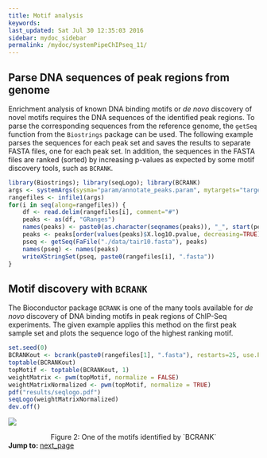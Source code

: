 ```yaml
---
title: Motif analysis
keywords: 
last_updated: Sat Jul 30 12:35:03 2016
sidebar: mydoc_sidebar
permalink: /mydoc/systemPipeChIPseq_11/
---
```


## Parse DNA sequences of peak regions from genome

Enrichment analysis of known DNA binding motifs or _de novo_ discovery
of novel motifs requires the DNA sequences of the identified peak
regions. To parse the corresponding sequences from the reference genome,
the `getSeq` function from the `Biostrings` package can be used. The 
following example parses the sequences for each peak set and saves the 
results to separate FASTA files, one for each peak set. In addition, the 
sequences in the FASTA files are ranked (sorted) by increasing p-values 
as expected by some motif discovery tools, such as `BCRANK`.


```r
library(Biostrings); library(seqLogo); library(BCRANK)
args <- systemArgs(sysma="param/annotate_peaks.param", mytargets="targets_macs.txt")
rangefiles <- infile1(args)
for(i in seq(along=rangefiles)) {
    df <- read.delim(rangefiles[i], comment="#")
    peaks <- as(df, "GRanges")
    names(peaks) <- paste0(as.character(seqnames(peaks)), "_", start(peaks), "-", end(peaks))
    peaks <- peaks[order(values(peaks)$X.log10.pvalue, decreasing=TRUE)]
    pseq <- getSeq(FaFile("./data/tair10.fasta"), peaks)
    names(pseq) <- names(peaks)
    writeXStringSet(pseq, paste0(rangefiles[i], ".fasta")) 
}
```

## Motif discovery with `BCRANK`

The Bioconductor package `BCRANK` is one of the many tools available for 
_de novo_ discovery of DNA binding motifs in peak regions of ChIP-Seq
experiments. The given example applies this method on the first peak
sample set and plots the sequence logo of the highest ranking motif.


```r
set.seed(0)
BCRANKout <- bcrank(paste0(rangefiles[1], ".fasta"), restarts=25, use.P1=TRUE, use.P2=TRUE)
toptable(BCRANKout)
topMotif <- toptable(BCRANKout, 1)
weightMatrix <- pwm(topMotif, normalize = FALSE)
weightMatrixNormalized <- pwm(topMotif, normalize = TRUE)
pdf("results/seqlogo.pdf")
seqLogo(weightMatrixNormalized)
dev.off()
```

![](../systemPipeChIPseq_files/seqlogo.png)
<div align="center">Figure 2: One of the motifs identified by `BCRANK`</div>


<div class="tags">
<b>Jump to: </b>
<a href="../../mydoc/systemPipeChIPseq_12/" class="btn btn-default navbar-btn cursorNorm" role="button">next_page</a>
</div>
